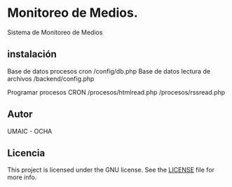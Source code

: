 # Monitoreo de Medios.

Sistema de Monitoreo de Medios

## instalación 
Base de datos procesos cron
/config/db.php
Base de datos lectura de archivos
/backend/config.php

Programar procesos CRON
/procesos/htmlread.php
/procesos/rssread.php


## Autor

UMAIC - OCHA

## Licencia

This project is licensed under the GNU license. See the [LICENSE](LICENSE) file for more info.

